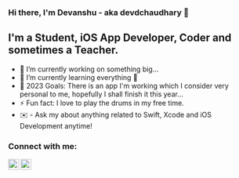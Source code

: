 ### Hi there, I'm Devanshu - aka devdchaudhary 👋

## I'm a Student, iOS App Developer, Coder and sometimes a Teacher.

- 🔭 I’m currently working on something big...
- 🌱 I’m currently learning everything 🤣
- 🥅 2023 Goals: There is an app I'm working which I consider very personal to me, hopefully I shall finish it this year...
- ⚡ Fun fact: I love to play the drums in my free time.
- ✉️ - Ask my about anything related to Swift, Xcode and iOS Development anytime!


### Connect with me:

[<img align="left" alt="codeSTACKr | Twitter" width="22px" src="https://cdn.jsdelivr.net/npm/simple-icons@v3/icons/linkedin.svg](https://upload.wikimedia.org/wikipedia/commons/4/4f/Twitter-logo.svg" />][twitter]
[<img align="left" alt="codeSTACKr | LinkedIn" width="22px" src="https://cdn-icons-png.flaticon.com/512/174/174857.png" />][linkedin]

<br />

</details>

[twitter]: https://twitter.com/devdchaudhary
[linkedin]: https://www.linkedin.com/in/devanshu-chaudhary-236263177/


